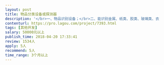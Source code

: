 ```yaml
---                
layout: post       
title: 物品分类设备或探测器           
description: '</br>一、物品识别设备；</br>二、能识别金属、纸类、胶类、玻璃类、衣服类等相关设备进行分类；</br>二、比如摄像头能把人看清楚，车牌识别设备能把车牌识别出来；</br>四、人数大约在二人以上；</br>'     
contenturl: https://pro.lagou.com/project/7393.html      
tags: [其他开发]            
salary: 50000元以上          
publish_time: 2018-04-20 17:33:41         
review: 1534人                   
apply: 5人                   
recommend: 5人                   
time_range: 3个月以上              
---                 
```

